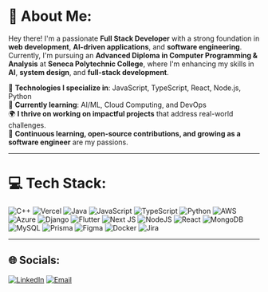 # 💫 About Me:
Hey there! I'm a passionate **Full Stack Developer** with a strong foundation in **web development**, **AI-driven applications**, and **software engineering**. Currently, I'm pursuing an **Advanced Diploma in Computer Programming & Analysis** at **Seneca Polytechnic College**, where I'm enhancing my skills in **AI**, **system design**, and **full-stack development**.

🔧 **Technologies I specialize in**: JavaScript, TypeScript, React, Node.js, Python  
🌱 **Currently learning**: AI/ML, Cloud Computing, and DevOps  
🌍 **I thrive on working on impactful projects** that address real-world challenges.  
🚀 **Continuous learning, open-source contributions, and growing as a software engineer** are my passions.

---
# 💻 Tech Stack:
![C++](https://img.shields.io/badge/c++-%2300599C.svg?style=for-the-badge&logo=c%2B%2B&logoColor=white) ![Vercel](https://img.shields.io/badge/Vercel-000000.svg?style=for-the-badge&logo=vercel&logoColor=white) ![Java](https://img.shields.io/badge/Java-F7DF1E.svg?style=for-the-badge&logo=java&logoColor=white) ![JavaScript](https://img.shields.io/badge/JavaScript-%23323330.svg?style=for-the-badge&logo=javascript&logoColor=%23F7DF1E) ![TypeScript](https://img.shields.io/badge/TypeScript-%23007ACC.svg?style=for-the-badge&logo=typescript&logoColor=white) ![Python](https://img.shields.io/badge/Python-3670A0.svg?style=for-the-badge&logo=python&logoColor=ffdd54) ![AWS](https://img.shields.io/badge/AWS-FF9900.svg?style=for-the-badge&logo=amazon-aws&logoColor=white) ![Azure](https://img.shields.io/badge/Azure-%230072C6.svg?style=for-the-badge&logo=microsoftazure&logoColor=white) ![Django](https://img.shields.io/badge/Django-%23092E20.svg?style=for-the-badge&logo=django&logoColor=white) ![Flutter](https://img.shields.io/badge/Flutter-%2302569B.svg?style=for-the-badge&logo=Flutter&logoColor=white) ![Next JS](https://img.shields.io/badge/Next-black?style=for-the-badge&logo=next.js&logoColor=white) ![NodeJS](https://img.shields.io/badge/Node.js-6DA55F?style=for-the-badge&logo=node.js&logoColor=white) ![React](https://img.shields.io/badge/React-%2320232a.svg?style=for-the-badge&logo=react&logoColor=%2361DAFB) ![MongoDB](https://img.shields.io/badge/MongoDB-%234ea94b.svg?style=for-the-badge&logo=mongodb&logoColor=white) ![MySQL](https://img.shields.io/badge/MySQL-4479A1.svg?style=for-the-badge&logo=mysql&logoColor=white) ![Prisma](https://img.shields.io/badge/Prisma-3982CE?style=for-the-badge&logo=Prisma&logoColor=white) ![Figma](https://img.shields.io/badge/Figma-%23F24E1E.svg?style=for-the-badge&logo=figma&logoColor=white) ![Docker](https://img.shields.io/badge/Docker-%230db7ed.svg?style=for-the-badge&logo=docker&logoColor=white) ![Jira](https://img.shields.io/badge/Jira-%230A0FFF.svg?style=for-the-badge&logo=jira&logoColor=white)

---

## 🌐 Socials:
[![LinkedIn](https://img.shields.io/badge/LinkedIn-%230077B5.svg?logo=linkedin&logoColor=white)](https://www.linkedin.com/in/adityatambee/)  [![Email](https://img.shields.io/badge/Email-D14836.svg?logo=gmail&logoColor=white)](mailto:tambeaditya222@gmail.com)
